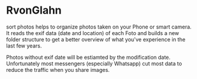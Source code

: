 # RvonGlahn
sort photos helps to organize photos taken on your Phone or smart camera.
It reads the exif data (date and location) of each Foto
and builds a new folder structure to get a better overview of what you've experience 
in the last few years.  

Photos without exif date will be estiamted by the modification date.
Unfortunately most messengers (especially Whatsapp) cut most data to reduce the traffic 
when you share images. 
